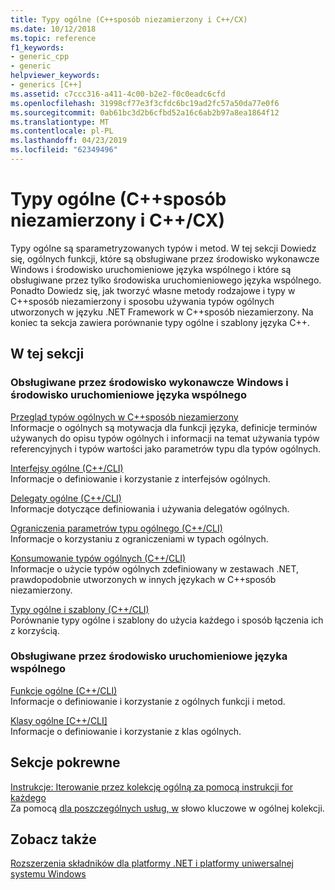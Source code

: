 ```yaml
---
title: Typy ogólne (C++sposób niezamierzony i C++/CX)
ms.date: 10/12/2018
ms.topic: reference
f1_keywords:
- generic_cpp
- generic
helpviewer_keywords:
- generics [C++]
ms.assetid: c7ccc316-a411-4c00-b2e2-f0c0eadc6cfd
ms.openlocfilehash: 31998cf77e3f3cfdc6bc19ad2fc57a50da77e0f6
ms.sourcegitcommit: 0ab61bc3d2b6cfbd52a16c6ab2b97a8ea1864f12
ms.translationtype: MT
ms.contentlocale: pl-PL
ms.lasthandoff: 04/23/2019
ms.locfileid: "62349496"
---
```

# <a name="generics--ccli-and-ccx"></a>Typy ogólne (C++sposób niezamierzony i C++/CX)

Typy ogólne są sparametryzowanych typów i metod. W tej sekcji Dowiedz się, ogólnych funkcji, które są obsługiwane przez środowisko wykonawcze Windows i środowisko uruchomieniowe języka wspólnego i które są obsługiwane przez tylko środowiska uruchomieniowego języka wspólnego. Ponadto Dowiedz się, jak tworzyć własne metody rodzajowe i typy w C++sposób niezamierzony i sposobu używania typów ogólnych utworzonych w języku .NET Framework w C++sposób niezamierzony. Na koniec ta sekcja zawiera porównanie typy ogólne i szablony języka C++.

## <a name="in-this-section"></a>W tej sekcji

### <a name="supported-by-the-windows-runtime-and-the-common-language-runtime"></a>Obsługiwane przez środowisko wykonawcze Windows i środowisko uruchomieniowe języka wspólnego

[Przegląd typów ogólnych w C++sposób niezamierzony](overview-of-generics-in-visual-cpp.md)<br/>
Informacje o ogólnych są motywacja dla funkcji języka, definicje terminów używanych do opisu typów ogólnych i informacji na temat używania typów referencyjnych i typów wartości jako parametrów typu dla typów ogólnych.

[Interfejsy ogólne (C++/CLI)](generic-interfaces-visual-cpp.md)<br/>
Informacje o definiowanie i korzystanie z interfejsów ogólnych.

[Delegaty ogólne (C++/CLI)](generic-delegates-visual-cpp.md)<br/>
Informacje dotyczące definiowania i używania delegatów ogólnych.

[Ograniczenia parametrów typu ogólnego (C++/CLI)](constraints-on-generic-type-parameters-cpp-cli.md)<br/>
Informacje o korzystaniu z ograniczeniami w typach ogólnych.

[Konsumowanie typów ogólnych (C++/CLI)](consuming-generics-cpp-cli.md)<br/>
Informacje o użycie typów ogólnych zdefiniowany w zestawach .NET, prawdopodobnie utworzonych w innych językach w C++sposób niezamierzony.

[Typy ogólne i szablony (C++/CLI)](generics-and-templates-visual-cpp.md)<br/>
Porównanie typy ogólne i szablony do użycia każdego i sposób łączenia ich z korzyścią.

### <a name="supported-by-the-common-language-runtime"></a>Obsługiwane przez środowisko uruchomieniowe języka wspólnego

[Funkcje ogólne (C++/CLI)](generic-functions-cpp-cli.md)<br/>
Informacje o definiowanie i korzystanie z ogólnych funkcji i metod.

[Klasy ogólne [C++/CLI]](generic-classes-cpp-cli.md)<br/>
Informacje o definiowanie i korzystanie z klas ogólnych.

## <a name="related-sections"></a>Sekcje pokrewne

[Instrukcje: Iterowanie przez kolekcję ogólną za pomocą instrukcji for każdego](../dotnet/how-to-iterate-over-a-generic-collection-with-for-each.md)<br/>
Za pomocą [dla poszczególnych usług, w](../dotnet/for-each-in.md) słowo kluczowe w ogólnej kolekcji.

## <a name="see-also"></a>Zobacz także

[Rozszerzenia składników dla platformy .NET i platformy uniwersalnej systemu Windows](component-extensions-for-runtime-platforms.md)